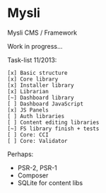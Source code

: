 Mysli
=====

Mysli CMS / Framework

Work in progress... 

Task-list 11/2013:

```
[x] Basic structure
[x] Core library
[x] Installer library
[x] Librarian
[~] Dashboard library
[ ] Dashboard JavaScript
[x] JS Panels
[ ] Auth libraries
[ ] Content editing libraries
[~] FS library finish + tests
[ ] Core: CCI
[ ] Core: Validator
```

Perhaps:

- PSR-2, PSR-1
- Composer
- SQLite for content libs
